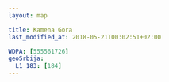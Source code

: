 ```yaml
---
layout: map

title: Kamena Gora
last_modified_at: 2018-05-21T00:02:51+02:00

WDPA: [555561726]
geoSrbija:
  L1_183: [184]
---
```

